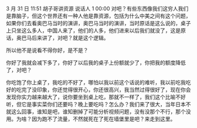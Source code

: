 3 月 31 日 11:51 胡子哥讲资源
说话人 1 00:00
对吧？有些东西像我们这穷人我们是靠脑子，但这个世界还有一种人他是靠资源，包括为什么中美之间有这个问题，如果你们去看奥巴马当时的演讲，奥巴马当时的演讲，当时原话是这么说的，桌子上只坐这么多人，中国人来了，他们的人多，他们进来以后我们就没了，这是原话，奥巴马后来讲了，对吧？就是这个逻辑。

所以他不是说看不得你好，是不是？

你好了我就会减下多了，你好了以后我的桌子上份额就少了，你把我的额度降低了，对吧？

你吃饱了你上桌了，我吃的不好了，哪怕以我以前这个话说的难听，我以前吃我吃好的吃完了没印象，你还觉得很开心，你还很高兴，我当然过得很好了，现在你会发现你实力越来越大了，说你要坐到桌上吃，那就不一样了，我们这个比喻不好听，但它是事实菜你们还要吗？晚上要吃吗？怎么办？我们来了很大，当年日本不就这么回事，谁知是吧，谁知删掉了可能分析视频问题，没有没那个不行，那个没用。为啥？因为跑不了流量，不然就死在了死在墙堡里是吧？来走到这里。
